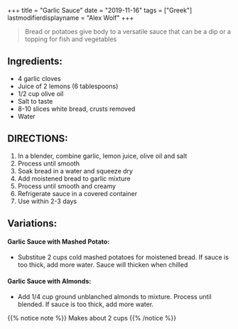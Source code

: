 +++
title = "Garlic Sauce"
date = "2019-11-16"
tags = ["Greek"]
lastmodifierdisplayname = "Alex Wolf"
+++

> Bread or potatoes give body to a versatile sauce that can be a dip or a topping for fish and vegetables

## Ingredients:

* 4 garlic cloves
* Juice of 2 lemons (6 tablespoons)
* 1/2 cup olive oil
* Salt to taste
* 8-10 slices white bread, crusts removed
* Water

## DIRECTIONS:

1. In a blender, combine garlic, lemon juice, olive oil and salt
2. Process until smooth
3. Soak bread in a water and squeeze dry
4. Add moistened bread to garlic mixture
5. Process until smooth and creamy
6. Refrigerate sauce in a covered container
7. Use within 2-3 days

## Variations:

#### Garlic Sauce with Mashed Potato:
* Substitue 2 cups cold mashed potatoes for moistened bread. If sauce is too thick, add more water. Sauce will thicken when chilled

#### Garlic Sauce with Almonds:
* Add 1/4 cup ground unblanched almonds to mixture. Process until blended.  If sauce is too thick, add more water.

{{% notice note %}}
Makes about 2 cups
{{% /notice %}}
